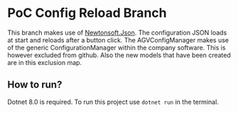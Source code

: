 # PoC Config Reload Branch
This branch makes use of [Newtonsoft.Json](https://www.nuget.org/packages/newtonsoft.json/).
The configuration JSON loads at start and reloads after a button click. The AGVConfigManager makes use of the generic ConfigurationManager within the company software. This is however excluded from github. Also the new models that have been created are in this exclusion map.

## How to run?
Dotnet 8.0 is required.
To run this project use `dotnet run` in the terminal.